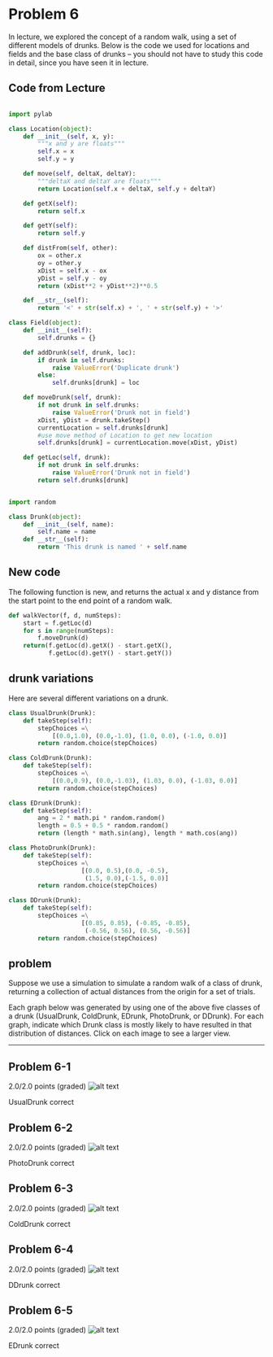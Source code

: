 # Problem 6

In lecture, we explored the concept of a random walk, using a set of different models of drunks. Below is the code we used for locations and fields and the base class of drunks – you should not have to study this code in detail, since you have seen it in lecture.

## Code from Lecture

```python

import pylab

class Location(object):
    def __init__(self, x, y):
        """x and y are floats"""
        self.x = x
        self.y = y

    def move(self, deltaX, deltaY):
        """deltaX and deltaY are floats"""
        return Location(self.x + deltaX, self.y + deltaY)

    def getX(self):
        return self.x

    def getY(self):
        return self.y

    def distFrom(self, other):
        ox = other.x
        oy = other.y
        xDist = self.x - ox
        yDist = self.y - oy
        return (xDist**2 + yDist**2)**0.5

    def __str__(self):
        return '<' + str(self.x) + ', ' + str(self.y) + '>'

class Field(object):
    def __init__(self):
        self.drunks = {}

    def addDrunk(self, drunk, loc):
        if drunk in self.drunks:
            raise ValueError('Duplicate drunk')
        else:
            self.drunks[drunk] = loc

    def moveDrunk(self, drunk):
        if not drunk in self.drunks:
            raise ValueError('Drunk not in field')
        xDist, yDist = drunk.takeStep()
        currentLocation = self.drunks[drunk]
        #use move method of Location to get new location
        self.drunks[drunk] = currentLocation.move(xDist, yDist)

    def getLoc(self, drunk):
        if not drunk in self.drunks:
            raise ValueError('Drunk not in field')
        return self.drunks[drunk]


import random

class Drunk(object):
    def __init__(self, name):
        self.name = name
    def __str__(self):
        return 'This drunk is named ' + self.name
```


## New code

The following function is new, and returns the actual x and y distance from the start point to the end point of a random walk.

```python
def walkVector(f, d, numSteps):
    start = f.getLoc(d)
    for s in range(numSteps):
        f.moveDrunk(d)
    return(f.getLoc(d).getX() - start.getX(),
           f.getLoc(d).getY() - start.getY())
```

## drunk variations

Here are several different variations on a drunk.

```python
class UsualDrunk(Drunk):
    def takeStep(self):
        stepChoices =\
            [(0.0,1.0), (0.0,-1.0), (1.0, 0.0), (-1.0, 0.0)]
        return random.choice(stepChoices)

class ColdDrunk(Drunk):
    def takeStep(self):
        stepChoices =\
            [(0.0,0.9), (0.0,-1.03), (1.03, 0.0), (-1.03, 0.0)]
        return random.choice(stepChoices)

class EDrunk(Drunk):
    def takeStep(self):
        ang = 2 * math.pi * random.random()
        length = 0.5 + 0.5 * random.random()
        return (length * math.sin(ang), length * math.cos(ang))

class PhotoDrunk(Drunk):
    def takeStep(self):
        stepChoices =\
                    [(0.0, 0.5),(0.0, -0.5),
                     (1.5, 0.0),(-1.5, 0.0)]
        return random.choice(stepChoices)

class DDrunk(Drunk):
    def takeStep(self):
        stepChoices =\
                    [(0.85, 0.85), (-0.85, -0.85),
                     (-0.56, 0.56), (0.56, -0.56)]
        return random.choice(stepChoices)
```

## problem

Suppose we use a simulation to simulate a random walk of a class of drunk, returning a collection of actual distances from the origin for a set of trials.

Each graph below was generated by using one of the above five classes of a drunk (UsualDrunk, ColdDrunk, EDrunk, PhotoDrunk, or DDrunk). For each graph, indicate which Drunk class is mostly likely to have resulted in that distribution of distances. Click on each image to see a larger view.

---

## Problem 6-1
2.0/2.0 points (graded)
![alt text](https://d37djvu3ytnwxt.cloudfront.net/assets/courseware/v1/27c6764619bb9956a92f1130789d3fcd/asset-v1:MITx+6.00.2x_7+1T2017+type@asset+block/files_exam2_files_6-2.png)

UsualDrunk correct

## Problem 6-2
2.0/2.0 points (graded)
![alt text](https://d37djvu3ytnwxt.cloudfront.net/assets/courseware/v1/a46c2c230e029710ef248f7f24dd5e42/asset-v1:MITx+6.00.2x_7+1T2017+type@asset+block/files_exam2_files_6-1.png)

PhotoDrunk correct

## Problem 6-3
2.0/2.0 points (graded)
![alt text](https://d37djvu3ytnwxt.cloudfront.net/assets/courseware/v1/cee7778220726f5a66df4dcdd6ee589e/asset-v1:MITx+6.00.2x_7+1T2017+type@asset+block/files_exam2_files_6-4.png)

ColdDrunk correct

## Problem 6-4
2.0/2.0 points (graded)
![alt text](https://d37djvu3ytnwxt.cloudfront.net/assets/courseware/v1/749982b14d0da5d22aeca2a0dfc71fdb/asset-v1:MITx+6.00.2x_7+1T2017+type@asset+block/files_exam2_files_6-5.png)

DDrunk correct

## Problem 6-5
2.0/2.0 points (graded)
![alt text](https://d37djvu3ytnwxt.cloudfront.net/assets/courseware/v1/1237c59b512aab31504f38ec9a0fac7d/asset-v1:MITx+6.00.2x_7+1T2017+type@asset+block/files_exam2_files_6-3.png)

EDrunk correct
